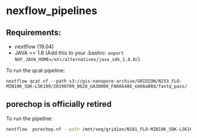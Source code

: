 # nexflow_pipelines

## Requirements:

 - nextflow (19.04)
 - JAVA >= 1.8 (Add this to your .bashrc: `export NXF_JAVA_HOME=/etc/alternatives/java_sdk_1.8.0/`)

To run the qcat pipeline:
```
nextflow qcat.nf --path s3://gis-nanopore-archive/GRIDION/N253_FLO-MIN106_SQK-LSK109/20190709_0628_GA30000_FAK66486_eb66a08d/fastq_pass/
```


## porechop is officially retired
To run the pipeline:

```sh
nextflow  porechop.nf --path /mnt/seq/gridion/N101_FLO-MIN106_SQK-LSK108/ -resume
```

